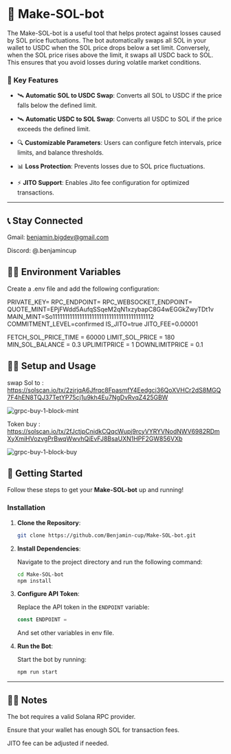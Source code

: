 # 🚀 **Make-SOL-bot** 

The Make-SOL-bot is a useful tool that helps protect against losses caused by SOL price fluctuations. The bot automatically swaps all SOL in your wallet to USDC when the SOL price drops below a set limit. Conversely, when the SOL price rises above the limit, it swaps all USDC back to SOL. This ensures that you avoid losses during volatile market conditions.


### 🎯 **Key Features**

- 🛰️ **Automatic SOL to USDC Swap**: 
    Converts all SOL to USDC if the price falls below the defined limit.

- 🛰️ **Automatic USDC to SOL Swap**: 
    Converts all USDC to SOL if the price exceeds the defined limit.
  
- 🔍 **Customizable Parameters**: 
    Users can configure fetch intervals, price limits, and balance thresholds.

- 📊 **Loss Protection**: 
    Prevents losses due to SOL price fluctuations.

- ⚡ **JITO Support**: 
    Enables Jito fee configuration for optimized transactions.

---


## 📞 **Stay Connected**

Gmail: benjamin.bigdev@gmail.com

Discord: @.benjamincup

## 🧑‍💻 **Environment Variables**

Create a .env file and add the following configuration:

PRIVATE_KEY=
RPC_ENDPOINT=
RPC_WEBSOCKET_ENDPOINT=
QUOTE_MINT=EPjFWdd5AufqSSqeM2qN1xzybapC8G4wEGGkZwyTDt1v
MAIN_MINT=So11111111111111111111111111111111111111112
COMMITMENT_LEVEL=confirmed
IS_JITO=true
JITO_FEE=0.00001

FETCH_SOL_PRICE_TIME = 60000
LIMIT_SOL_PRICE = 180
MIN_SOL_BALANCE = 0.3
UPLIMITPRICE = 1
DOWNLIMITPRICE = 0.1

## 🧑‍💻 **Setup and Usage**

swap Sol to  : https://solscan.io/tx/2zjrjqA6Jfrqc8FpasmfY4Eedgci36QoXVHCr2dS8MGQ7F4hEN8TQJ37TetYP75cj1u9kh4Eu7NgDvRvqZ425GBW

![grpc-buy-1-block-mint](https://github.com/user-attachments/assets/5ad5c0a9-1931-41fd-a088-630e58866078)

Token buy : https://solscan.io/tx/2fJctjpCnidkCQqcWupj9rcyVYRYVNodNWV6982RDmXyXmiHVozvgPrBwqWwvhQiEvFJ8BsaUXN1HPF2GW856VXb

![grpc-buy-1-block-buy](https://github.com/user-attachments/assets/1bc5edcb-716d-4e5f-9fef-0ff10bc8cf16)


## 🚀 **Getting Started**

Follow these steps to get your **Make-SOL-bot** up and running!

### Installation

1. **Clone the Repository**:

    ```bash
    git clone https://github.com/Benjamin-cup/Make-SOL-bot.git
    ```

2. **Install Dependencies**:

    Navigate to the project directory and run the following command:

    ```bash
    cd Make-SOL-bot
    npm install
    ```

3. **Configure API Token**:

    Replace the API token in the `ENDPOINT` variable:

    ```ts
    const ENDPOINT = 
    ```
    And set other variables in env file.

4. **Run the Bot**:

    Start the bot by running:

    ```bash
    npm run start
    ```

---

## 🧑‍💻 **Notes**

The bot requires a valid Solana RPC provider.

Ensure that your wallet has enough SOL for transaction fees.

JITO fee can be adjusted if needed.
